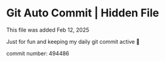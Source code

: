 # Git Auto Commit | Hidden File

This file was added Feb 12, 2025

Just for fun and keeping my daily git commit active 🤪

commit number: 494486
